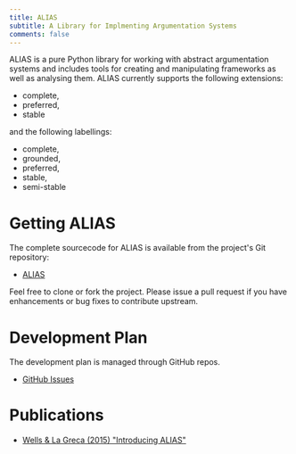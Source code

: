 ```yaml
---
title: ALIAS
subtitle: A Library for Implmenting Argumentation Systems
comments: false
---
```


ALIAS is a pure Python library for working with abstract argumentation systems and includes tools for creating and manipulating frameworks as well as analysing them. ALIAS currently supports the following extensions:

* complete, 
* preferred, 
* stable

and the following labellings:

* complete, 
* grounded,
* preferred,
* stable,
* semi-stable

# Getting ALIAS

The complete sourcecode for ALIAS is available from the project's Git repository:

* [ALIAS](https://github.com/Open-Argumentation/ALIAS)

Feel free to clone or fork the project. Please issue a pull request if you have enhancements or bug fixes to contribute upstream.

# Development Plan

The development plan is managed through GitHub repos.

* [GitHub Issues](https://github.com/ARG-ENU/alias/issues)

# Publications

* [Wells & La Greca (2015) "Introducing ALIAS"](/page/outputs/publications/#wells_2015_alias) 
